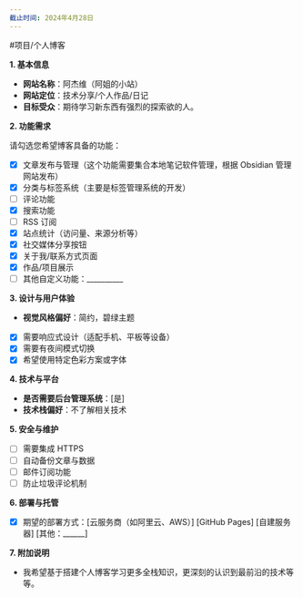 ```yaml
---
截止时间: 2024年4月28日
---
```


#项目/个人博客

**1. 基本信息**

- **网站名称**：阿杰维（阿姐的小站）
- **网站定位**：技术分享/个人作品/日记
- **目标受众**：期待学习新东西有强烈的探索欲的人。

**2. 功能需求**

请勾选您希望博客具备的功能：

- [x] 文章发布与管理（这个功能需要集合本地笔记软件管理，根据 Obsidian 管理网站发布）
- [x] 分类与标签系统（主要是标签管理系统的开发）
- [ ] 评论功能
- [x] 搜索功能
- [ ] RSS 订阅
- [x] 站点统计（访问量、来源分析等）
- [x] 社交媒体分享按钮
- [x] 关于我/联系方式页面
- [x] 作品/项目展示
- [ ] 其他自定义功能：__________

**3. 设计与用户体验**

- **视觉风格偏好**：简约，碧绿主题
- [x] 需要响应式设计（适配手机、平板等设备）
- [x] 需要有夜间模式切换
- [x] 希望使用特定色彩方案或字体

**4. 技术与平台**

- **是否需要后台管理系统**：[是]
- **技术栈偏好**：不了解相关技术

**5. 安全与维护**

- [ ] 需要集成 HTTPS
- [ ] 自动备份文章与数据
- [ ] 邮件订阅功能
- [ ] 防止垃圾评论机制

**6. 部署与托管**

- [x] 期望的部署方式：[云服务商（如阿里云、AWS）] [GitHub Pages] [自建服务器] [其他：______]

**7. 附加说明**
- 我希望基于搭建个人博客学习更多全栈知识，更深刻的认识到最前沿的技术等等。
